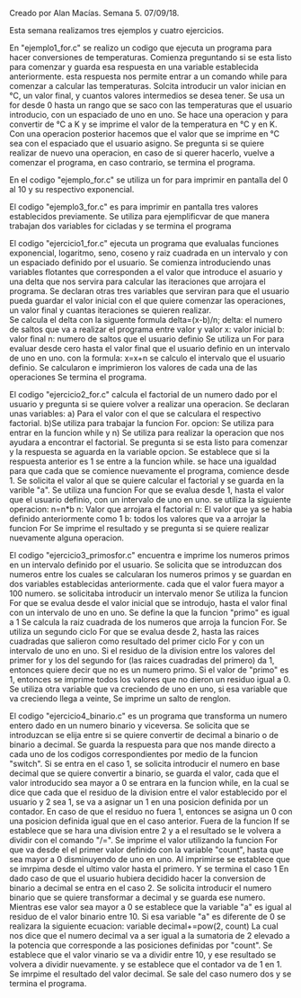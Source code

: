 Creado por Alan Macías.
Semana 5. 07/09/18.

Esta semana realizamos tres ejemplos y cuatro ejercicios.

En "ejemplo1_for.c" se realizo un codigo que ejecuta un programa para hacer conversiones de temperaturas.
Comienza preguntando si se esta listo para comenzar y guarda esa respuesta en una variable establecida anteriormente. esta respuesta nos permite entrar a un comando while para comenzar a calcular las temperaturas. Solcita introducir un valor inician en °C, un valor final, y cuantos valores intermedios se desea tener. Se usa un for desde 0 hasta un rango que se saco con las temperaturas que el usuario introducio, con un espaciado de uno en uno. Se hace una operacion y para convertir de °C a K y se imprime el valor de la temperatura en °C y en K. Con una operacion posterior hacemos que el valor que se imprime en °C sea con el espaciado que el usuario asigno. Se pregunta si se quiere realizar de nuevo una operacion, en caso de si querer hacerlo, vuelve a comenzar el programa, en caso contrario, se termina el programa. 

En el codigo "ejemplo_for.c" se utiliza un for para imprimir en pantalla del 0 al 10 y su respectivo exponencial.

El codigo "ejemplo3_for.c" es para imprimir en pantalla tres valores establecidos previamente.
Se utiliza para ejemplificvar de que manera trabajan dos variables for cicladas y se termina el programa 

El codigo "ejercicio1_for.c" ejecuta un programa que evalualas funciones exponencial, logaritmo, seno, coseno y raiz cuadrada en un intervalo y con un espaciado definido por el usuario. 
Se comienza introduciendo unas variables flotantes que corresponden a el valor que introduce el asuario y una delta que nos servira para calcular las iteraciones que arrojara el programa.
Se declaran otras tres variables que serviran para que el usuario pueda guardar el valor inicial con el que quiere comenzar las operaciones, un valor final y cuantas iteraciones se quieren realizar.	
Se calcula el delta con la siguente formula 
        delta=(x-b)/n;
        delta: el numero de saltos que va a realizar el programa entre valor y valor
        x: valor inicial 
        b: valor final
        n: numero de saltos que el usuario definio
Se utiliza un For para evaluar desde cero hasta el valor final que el usuario definio en un intervalo de uno en uno.
 con la formula:
        x=x+n
 se calculo el intervalo que el usuario definio.
Se calcularon e imprimieron los valores de cada una de las operaciones 
Se termina el programa.

El codigo "ejercicio2_for.c" calcula el factorial de un numero dado por el usuario y pregunta si se quiere volver a realizar una operacion. 
Se declaran unas variables: a) Para el valor con el que se calculara el respectivo factorial. b)Se utiliza para trabajar la funcion For. opcion: Se utiliza para entrar en la funcion while y n) Se utiliza para realizar la operacion que nos ayudara a encontrar el factorial.
Se pregunta si se esta listo para comenzar y la respuesta se aguarda en la variable opcion.
Se establece que si la respuesta anterior es 1 se entre a la funcion while.
se hace una igualdad para que cada que se comience nuevamente el programa, comience desde 1.
Se solicita el valor al que se quiere calcular el factorial y se guarda en la varible "a".
Se utiliza una funcion For que se evalua desde 1, hasta el valor que el usuario definio, con un intervalo de uno en uno.
se utiliza la siguiente operacion:
        n=n*b
        n: Valor que arrojara el factorial
        n: El valor que ya se habia definido anteriormente como 1
        b: todos los valores que va a arrojar la funcion For 
Se imprime el resultado y se pregunta si se quiere realizar nuevamente alguna operacion.

El codigo "ejercicio3_primosfor.c" encuentra e imprime los numeros primos en un intervalo definido por el usuario.
Se solicita que se introduzcan dos numeros entre los cuales se calcularan los numeros primos y se guardan en dos variables establecidas anteriormente.
cada que el valor fuera mayor a 100 numero. se solicitaba introducir un intervalo menor
Se utiliza la funcion For que se evalua desde el valor inicial que se introdujo, hasta el valor final con un intervalo de uno en uno.
Se define la que la funcion "primo" es igual a 1
Se calcula la raiz cuadrada de los numeros que arroja la funcion For.
Se utiliza un segundo ciclo For que se evalua desde 2, hasta las raices cuadradas que salieron como resultado del primer ciclo For y con un intervalo de uno en uno. Si el residuo de la division entre los valores del primer for y los del segundo for (las raices cuadradas del primero) da 1, entonces quiere decir que no es un numero primo.
Si el valor de "primo" es 1, entonces se imprime todos los valores que no dieron un residuo igual a 0.
Se utiliza otra variable que va creciendo de uno en uno, si esa variable que va creciendo llega a veinte, Se imprime un salto de renglon.

El codigo "ejercicio4_binario.c" es un programa que transforma un numero entero dado en un numero binario y viceversa.
Se solicita que se introduzcan se elija entre si se quiere convertir de decimal a binario o de binario a decimal. Se guarda la respuesta para que nos mande directo a cada uno de los codigos correspondientes por medio de la funcion "switch".
Si se entra en el caso 1, se solicita introducir el numero en base decimal que se quiere convertir a binario, se guarda el valor, cada que el valor introducido sea mayor a 0 se entrara en la funcion while, en la cual se dice que cada que el residuo de la division entre el valor establecido por el usuario y 2 sea 1, se va a asignar un 1 en una posicion definida por un contador. En caso de que el residuo no fuera 1, entonces se asigna un 0 con una posicion definida igual que en el caso anterior. Fuera de la funcion If se establece que se hara una division entre 2 y a el resultado se le volvera a dividir con el comando "/=". Se imprime el valor utilizando la funcion For que va desde el el primer valor definido con la variable "count", hasta que sea mayor a 0 disminuyendo de uno en uno. Al imprimirse se establece que se imrpima desde el ultimo valor hasta el primero. Y se termina el caso 1
En dado caso de que el usuario hubiera decidido hacer la conversion de binario a decimal se entra en el caso 2. 
Se solicita introducir el numero binario que se quiere transformar a decimal y se guarda ese numero.
Mientras ese valor sea mayor a 0 se establece que la variable "a" es igual al residuo de el valor binario entre 10. Si esa variable "a" es diferente de 0 se realizara la siguiente ecuacion:
        variable decimal+=pow(2, count)
La cual nos dice que el numero decimal va a ser igual a la sumatoria de 2 elevado a la potencia que corresponde a las posiciones definidas por "count". 
Se establece que el valor vinario se va a dividir entre 10, y ese resultado se volvera a dividir nuevamente. y se establece que el contador va de 1 en 1. Se imrpime el resultado del valor decimal. Se sale del caso numero dos y se termina el programa. 

